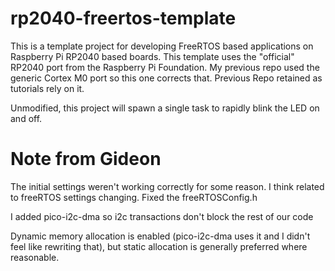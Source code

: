 # rp2040-freertos-template
This is a template project for developing FreeRTOS based applications on Raspberry Pi RP2040 based boards. This template uses the "official" RP2040 port from the Raspberry Pi Foundation. My previous repo used the generic Cortex M0 port so this one corrects that. Previous Repo retained as tutorials rely on it. 

Unmodified, this project will spawn a single task to rapidly blink the LED on and off.


# Note from Gideon
The initial settings weren't working correctly for some reason. I think related to freeRTOS settings changing.
Fixed the freeRTOSConfig.h

I added pico-i2c-dma so i2c transactions don't block the rest of our code

Dynamic memory allocation is enabled (pico-i2c-dma uses it and I didn't feel like rewriting that), but static allocation is generally preferred where reasonable.